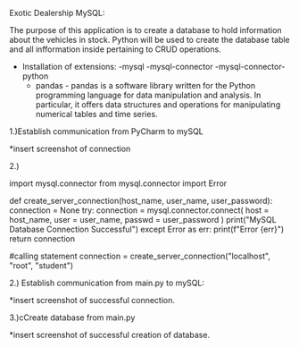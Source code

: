 Exotic Dealership MySQL:

The purpose of this application is to create a database to hold information about the vehicles in stock.
Python will be used to create the database table and all infformation inside pertaining to CRUD
operations.

- Installation of extensions:
    -mysql
    -mysql-connector
    -mysql-connector-python
    - pandas - pandas is a software library written for the Python
    programming language
    for data manipulation and analysis. In particular, it offers
    data structures and operations for
    manipulating numerical tables and time series.


1.)Establish communication from PyCharm to mySQL

*insert screenshot of connection

2.) 

import mysql.connector
from mysql.connector import Error

def create_server_connection(host_name, user_name, user_password):
    connection = None
    try:
        connection = mysql.connector.connect(
            host = host_name,
            user = user_name,
            passwd = user_password
        )
        print("MySQL Database Connection Successful")
    except Error as err:
        print(f"Error {err}")
    return connection


#calling statement
connection = create_server_connection("localhost", "root", "student")

2.) Establish communication from main.py to mySQL:

*insert screenshot of successful connection.

3.)cCreate database from main.py

*insert screenshot of successful creation of database. 